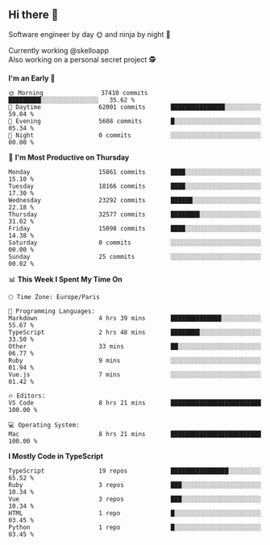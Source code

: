 ## Hi there 👋

Software engineer by day 🌞 and ninja by night 🌝

Currently working @skelloapp <br>
Also working on a personal secret project 🕵️

<!--START_SECTION:waka-->
**I'm an Early 🐤** 

```text
🌞 Morning                37410 commits       █████████░░░░░░░░░░░░░░░░   35.62 % 
🌆 Daytime                62001 commits       ███████████████░░░░░░░░░░   59.04 % 
🌃 Evening                5608 commits        █░░░░░░░░░░░░░░░░░░░░░░░░   05.34 % 
🌙 Night                  0 commits           ░░░░░░░░░░░░░░░░░░░░░░░░░   00.00 % 
```
📅 **I'm Most Productive on Thursday** 

```text
Monday                   15861 commits       ████░░░░░░░░░░░░░░░░░░░░░   15.10 % 
Tuesday                  18166 commits       ████░░░░░░░░░░░░░░░░░░░░░   17.30 % 
Wednesday                23292 commits       ██████░░░░░░░░░░░░░░░░░░░   22.18 % 
Thursday                 32577 commits       ████████░░░░░░░░░░░░░░░░░   31.02 % 
Friday                   15098 commits       ████░░░░░░░░░░░░░░░░░░░░░   14.38 % 
Saturday                 0 commits           ░░░░░░░░░░░░░░░░░░░░░░░░░   00.00 % 
Sunday                   25 commits          ░░░░░░░░░░░░░░░░░░░░░░░░░   00.02 % 
```


📊 **This Week I Spent My Time On** 

```text
🕑︎ Time Zone: Europe/Paris

💬 Programming Languages: 
Markdown                 4 hrs 39 mins       ██████████████░░░░░░░░░░░   55.67 % 
TypeScript               2 hrs 48 mins       ████████░░░░░░░░░░░░░░░░░   33.50 % 
Other                    33 mins             ██░░░░░░░░░░░░░░░░░░░░░░░   06.77 % 
Ruby                     9 mins              ░░░░░░░░░░░░░░░░░░░░░░░░░   01.94 % 
Vue.js                   7 mins              ░░░░░░░░░░░░░░░░░░░░░░░░░   01.42 % 

🔥 Editors: 
VS Code                  8 hrs 21 mins       █████████████████████████   100.00 % 

💻 Operating System: 
Mac                      8 hrs 21 mins       █████████████████████████   100.00 % 
```

**I Mostly Code in TypeScript** 

```text
TypeScript               19 repos            ████████████████░░░░░░░░░   65.52 % 
Ruby                     3 repos             ███░░░░░░░░░░░░░░░░░░░░░░   10.34 % 
Vue                      3 repos             ███░░░░░░░░░░░░░░░░░░░░░░   10.34 % 
HTML                     1 repo              █░░░░░░░░░░░░░░░░░░░░░░░░   03.45 % 
Python                   1 repo              █░░░░░░░░░░░░░░░░░░░░░░░░   03.45 % 
```




<!--END_SECTION:waka-->

<!--
**antoinelncl/antoinelncl** is a ✨ _special_ ✨ repository because its `README.md` (this file) appears on your GitHub profile.

Here are some ideas to get you started:

- 🔭 I’m currently working on ...
- 🌱 I’m currently learning ...
- 👯 I’m looking to collaborate on ...
- 🤔 I’m looking for help with ...
- 💬 Ask me about ...
- 📫 How to reach me: ...
- 😄 Pronouns: ...
- ⚡ Fun fact: ...
-->
